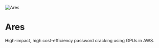 ![Ares](https://vignette.wikia.nocookie.net/godofwar/images/7/78/Gowa-ares.jpg/revision/latest?cb=20130119004526)

# Ares
High-impact, high cost-efficiency password cracking using GPUs in AWS.
